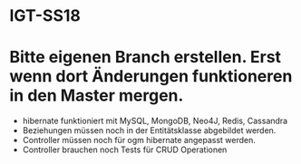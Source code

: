 # IGT-SS18
# Bitte eigenen Branch erstellen. Erst wenn dort Änderungen funktioneren in den Master mergen.

- hibernate funktioniert mit MySQL, MongoDB, Neo4J, Redis, Cassandra
- Beziehungen müssen noch in der Entitätsklasse abgebildet werden.
- Controller müssen noch für ogm hibernate angepasst werden.
- Controller brauchen noch Tests für CRUD Operationen
